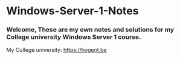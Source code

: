 # Windows-Server-1-Notes

### Welcome, These are my own notes and solutions for my College university Windows Server 1 course.

My College university: https://hogent.be
